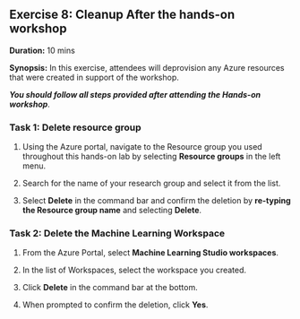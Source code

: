 ## **Exercise 8:** Cleanup After the hands-on workshop 

**Duration:** 10 mins

**Synopsis:** In this exercise, attendees will deprovision any Azure resources that were created in support of the workshop.

_**You should follow all steps provided after attending the Hands-on workshop**_.

### **Task 1:** Delete resource group

1.	Using the Azure portal, navigate to the Resource group you used throughout this hands-on lab by selecting **Resource groups** in the left menu.

2.	Search for the name of your research group and select it from the list.

3.	Select **Delete** in the command bar and confirm the deletion by **re-typing the Resource group name** and selecting **Delete**.



### **Task 2:** Delete the Machine Learning Workspace

1.	From the Azure Portal, select **Machine Learning Studio workspaces**.

2.	In the list of Workspaces, select the workspace you created.

3.	Click **Delete** in the command bar at the bottom.
    
4.	When prompted to confirm the deletion, click **Yes**.